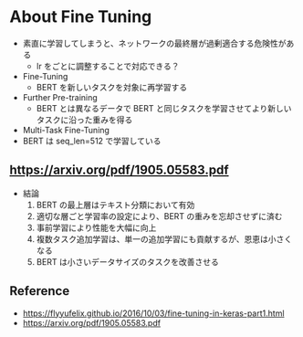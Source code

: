 # About Fine Tuning

- 素直に学習してしまうと、ネットワークの最終層が過剰適合する危険性がある
  - lr をごとに調整することで対応できる？
- Fine-Tuning
  - BERT を新しいタスクを対象に再学習する
- Further Pre-training
  - BERT とは異なるデータで BERT と同じタスクを学習させてより新しいタスクに沿った重みを得る
- Multi-Task Fine-Tuning
- BERT は seq_len=512 で学習している

## https://arxiv.org/pdf/1905.05583.pdf

- 結論
  1. BERT の最上層はテキスト分類において有効
  2. 適切な層ごと学習率の設定により、BERT の重みを忘却させずに済む
  3. 事前学習により性能を大幅に向上
  4. 複数タスク追加学習は、単一の追加学習にも貢献するが、恩恵は小さくなる
  5. BERT は小さいデータサイズのタスクを改善させる

## Reference

- https://flyyufelix.github.io/2016/10/03/fine-tuning-in-keras-part1.html
- https://arxiv.org/pdf/1905.05583.pdf
